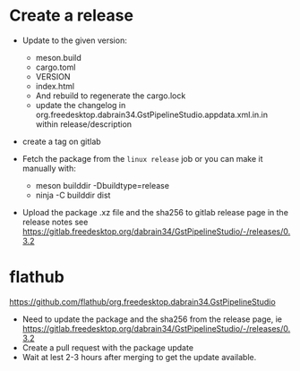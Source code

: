 # Create a release

- Update to the given version:
  - meson.build
  - cargo.toml
  - VERSION
  - index.html
  - And rebuild to regenerate the cargo.lock
  - update the changelog in org.freedesktop.dabrain34.GstPipelineStudio.appdata.xml.in.in within release/description

- create a tag on gitlab
- Fetch the package from the `linux release` job or you can make it manually with:
  - meson builddir -Dbuildtype=release
  - ninja -C builddir dist
- Upload the package .xz file and the sha256 to gitlab release page in the release notes
see https://gitlab.freedesktop.org/dabrain34/GstPipelineStudio/-/releases/0.3.2

# flathub

https://github.com/flathub/org.freedesktop.dabrain34.GstPipelineStudio

  - Need to update the package and the sha256 from the release page, ie https://gitlab.freedesktop.org/dabrain34/GstPipelineStudio/-/releases/0.3.2
  - Create a pull request with the package update
  - Wait at lest 2-3 hours after merging to get the update available.
